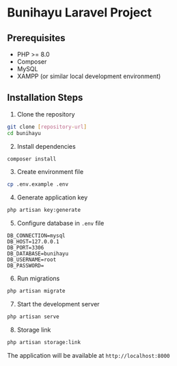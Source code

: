# Bunihayu Laravel Project

## Prerequisites
- PHP >= 8.0
- Composer
- MySQL
- XAMPP (or similar local development environment)

## Installation Steps

1. Clone the repository
```bash
git clone [repository-url]
cd bunihayu
```

2. Install dependencies
```bash
composer install
```

3. Create environment file
```bash
cp .env.example .env
```

4. Generate application key
```bash
php artisan key:generate
```

5. Configure database in `.env` file
```
DB_CONNECTION=mysql
DB_HOST=127.0.0.1
DB_PORT=3306
DB_DATABASE=bunihayu
DB_USERNAME=root
DB_PASSWORD=
```

6. Run migrations
```bash
php artisan migrate
```

7. Start the development server
```bash
php artisan serve
```

8. Storage link
```bash
php artisan storage:link
```

The application will be available at `http://localhost:8000`